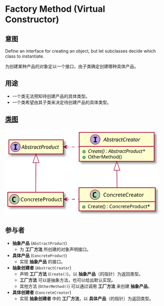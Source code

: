 # Factory Method (Virtual Constructor)

## 意图
Define an interface for creating an object, but let subclasses decide which class to instantiate.

为创建某种产品的对象定以一个接口，由子类确定创建哪种具体产品。

## 用途
- 一个类无法预知待创建产品的具体类型。
- 一个类希望由其子类来决定待创建产品的具体类型。

## [类图](./Class.txt)
![](./Class.svg)

## 参与者
- **抽象产品** (`AbstractProduct`)
  - 为 **工厂方法** 所创建的对象声明接口。
- **具体产品** (`ConcreteProduct`)
  - 实现 **抽象产品** 的接口。
- **抽象创建者** (`AbstractCreator`)
  - 声明 **工厂方法** (`Create()`)，以 **抽象产品**（的指针）为返回类型。
  - **工厂方法** 可以是抽象方法，也可以给出默认实现。
  - 其他方法 (`OtherMethod()`) 可以通过调用 **工厂方法** 来创建 **抽象产品**。
- **具体创建者** (`ConcreteCreator`)
  - 实现 **抽象创建者** 中的 **工厂方法**，以 **具体产品**（的指针）为返回类型。
